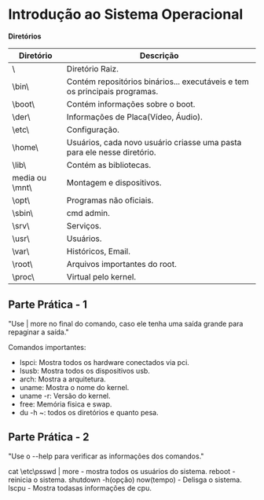 # Introdução ao Sistema Operacional

**Diretórios**

 Diretório | Descrição|
-----------|----------|
 \               | Diretório Raiz. |
 \bin\           | Contém repositórios binários... executáveis e tem os principais programas. |
 \boot\          | Contém informações sobre o boot. |
 \der\           | Informações de Placa(Vídeo, Áudio).|
 \etc\           | Configuração. |
 \home\          | Usuários, cada novo usuário criasse uma pasta para ele nesse diretório. |
 \lib\           | Contém as bibliotecas. |
 |media ou \mnt\ | Montagem e dispositivos. |
 \opt\           | Programas não oficiais. |
 \sbin\          | cmd admin. |
 \srv\           | Serviços. |
 \usr\           | Usuários. |
 \var\           | Históricos, Email. |
 \root\          | Arquivos importantes do root. |
 \proc\          | Virtual pelo kernel. |

## Parte Prática - 1

"Use | more no final do comando, caso ele tenha uma saída grande para repaginar a saída."

Comandos importantes:

- lspci: Mostra todos os hardware conectados via pci.
- lsusb: Mostra todos os dispositivos usb.
- arch: Mostra a arquitetura.
- uname: Mostra o nome do kernel.
- uname -r: Versão do kernel.
- free: Memória fisica e swap.
- du -h ~: todos os diretórios e quanto pesa.

 ## Parte Prática - 2

 "Use o --help para verificar as informações dos comandos."

 cat \etc\psswd | more - mostra todos os usuários do sistema.
 reboot - reinicia o sistema.
 shutdown -h(opção) now(tempo) - Delisga o sistema.
 lscpu - Mostra todasas informações de cpu.